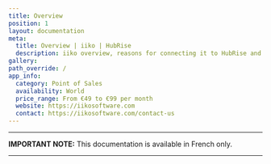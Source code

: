 ```yaml
---
title: Overview
position: 1
layout: documentation
meta:
  title: Overview | iiko | HubRise
  description: iiko overview, reasons for connecting it to HubRise and summary of integrated features. Synchronise data between your EPOS and your apps.
gallery:
path_override: /
app_info:
  category: Point of Sales
  availability: World
  price_range: From €49 to €99 per month
  website: https://iikosoftware.com
  contact: https://iikosoftware.com/contact-us
---
```


---

**IMPORTANT NOTE:** This documentation is available <Link to="/fr/apps/iiko" addLocalePrefix={false}>in French only</Link>.

---
